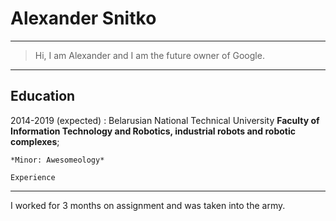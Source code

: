 # Alexander Snitko

---

> Hi, I am Alexander and I am the future owner of Google.

---

## Education

2014-2019 (expected)
: Belarusian National Technical University
**Faculty of Information Technology and Robotics,
industrial robots and robotic complexes**;

    *Minor: Awesomeology*

    Experience
---------------

I worked for 3 months on assignment and was taken into the army.

